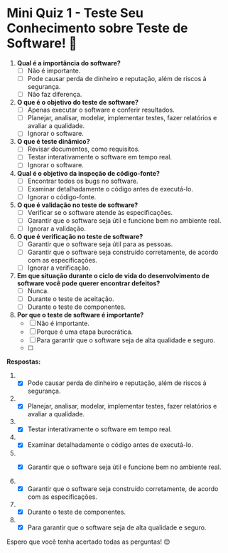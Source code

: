 # Mini Quiz 1 - Teste Seu Conhecimento sobre Teste de Software! 🧠

1. **Qual é a importância do software?**
   - [ ] Não é importante.
   - [ ] Pode causar perda de dinheiro e reputação, além de riscos à segurança.
   - [ ] Não faz diferença.

2. **O que é o objetivo do teste de software?**
   - [ ] Apenas executar o software e conferir resultados.
   - [ ] Planejar, analisar, modelar, implementar testes, fazer relatórios e avaliar a qualidade.
   - [ ] Ignorar o software.

3. **O que é teste dinâmico?**
   - [ ] Revisar documentos, como requisitos.
   - [ ] Testar interativamente o software em tempo real.
   - [ ] Ignorar o software.

4. **Qual é o objetivo da inspeção de código-fonte?**
   - [ ] Encontrar todos os bugs no software.
   - [ ] Examinar detalhadamente o código antes de executá-lo.
   - [ ] Ignorar o código-fonte.

5. **O que é validação no teste de software?**
   - [ ] Verificar se o software atende às especificações.
   - [ ] Garantir que o software seja útil e funcione bem no ambiente real.
   - [ ] Ignorar a validação.

6. **O que é verificação no teste de software?**
   - [ ] Garantir que o software seja útil para as pessoas.
   - [ ] Garantir que o software seja construído corretamente, de acordo com as especificações.
   - [ ] Ignorar a verificação.

7. **Em que situação durante o ciclo de vida do desenvolvimento de software você pode querer encontrar defeitos?**
   - [ ] Nunca.
   - [ ] Durante o teste de aceitação.
   - [ ] Durante o teste de componentes.

8. **Por que o teste de software é importante?**
   - [ ] Não é importante.
   - [ ] Porque é uma etapa burocrática.
   - [ ] Para garantir que o software seja de alta qualidade e seguro.
   - [ ] 

**Respostas:** 

1. 
   - [X] Pode causar perda de dinheiro e reputação, além de riscos à segurança.

2. 
   - [X] Planejar, analisar, modelar, implementar testes, fazer relatórios e avaliar a qualidade.

3. 
   - [X] Testar interativamente o software em tempo real.

4. 
   - [X] Examinar detalhadamente o código antes de executá-lo.

5. 
   - [X] Garantir que o software seja útil e funcione bem no ambiente real.


6. 
   - [X] Garantir que o software seja construído corretamente, de acordo com as especificações.

7. 
   - [X] Durante o teste de componentes.

8. 
   - [X] Para garantir que o software seja de alta qualidade e seguro.

Espero que você tenha acertado todas as perguntas! 😊
